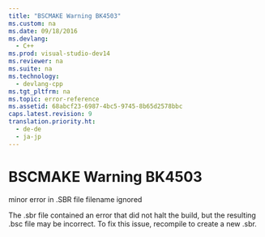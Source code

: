```yaml
---
title: "BSCMAKE Warning BK4503"
ms.custom: na
ms.date: 09/18/2016
ms.devlang: 
  - C++
ms.prod: visual-studio-dev14
ms.reviewer: na
ms.suite: na
ms.technology: 
  - devlang-cpp
ms.tgt_pltfrm: na
ms.topic: error-reference
ms.assetid: 68abcf23-6987-4bc5-9745-8b65d2578bbc
caps.latest.revision: 9
translation.priority.ht: 
  - de-de
  - ja-jp
---
```

# BSCMAKE Warning BK4503
minor error in .SBR file filename ignored  
  
 The .sbr file contained an error that did not halt the build, but the resulting .bsc file may be incorrect. To fix this issue, recompile to create a new .sbr.
